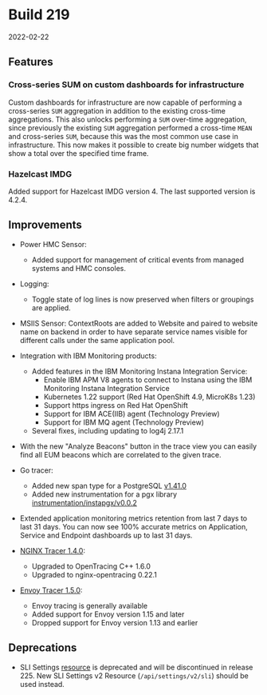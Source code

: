 # Build 219

2022-02-22

## Features

### Cross-series SUM on custom dashboards for infrastructure

Custom dashboards for infrastructure are now capable of performing a cross-series `SUM` aggregation in addition to the existing cross-time aggregations. This also unlocks performing a `SUM` over-time aggregation, since previously the existing `SUM` aggregation performed a cross-time `MEAN` and cross-series `SUM`, because this was the most common use case in infrastructure. This now makes it possible to create big number widgets that show a total over the specified time frame.

### Hazelcast IMDG

Added support for Hazelcast IMDG version 4. The last supported version is 4.2.4.

## Improvements

* Power HMC Sensor:
    - Added support for management of critical events from managed systems and HMC consoles.

* Logging:
    - Toggle state of log lines is now preserved when filters or groupings are applied.

* MSIIS Sensor: ContextRoots are added to Website and paired to website name on backend in order to have separate service names visible for different calls under the same application pool.

* Integration with IBM Monitoring products:
    - Added features in the IBM Monitoring Instana Integration Service:
        - Enable IBM APM V8 agents to connect to Instana using the IBM Monitoring Instana Integration Service
        - Kubernetes 1.22 support (Red Hat OpenShift 4.9, MicroK8s 1.23)
        - Support https ingress on Red Hat OpenShift
        - Support for IBM ACE(IIB) agent (Technology Preview)
        - Support for IBM MQ agent (Technology Preview)
    - Several fixes, including updating to log4j 2.17.1

* With the new "Analyze Beacons" button in the trace view you can easily find all EUM beacons which are correlated to the given trace.

* Go tracer:
    - Added new span type for a PostgreSQL [v1.41.0](https://github.com/instana/go-sensor/releases/tag/v1.41.0)
    - Added new instrumentation for a pgx library [instrumentation/instapgx/v0.0.2](https://github.com/instana/go-sensor/releases/tag/instrumentation%2Finstapgx%2Fv0.0.2)

* Extended application monitoring metrics retention from last 7 days to last 31 days. You can now see 100% accurate metrics on Application, Service and Endpoint dashboards up to last 31 days.

* [NGINX Tracer 1.4.0](https://github.com/instana/nginx-tracing/tree/1.4.0#140-2022-02-04):
    - Upgraded to OpenTracing C++ 1.6.0
    - Upgraded to nginx-opentracing 0.22.1

* [Envoy Tracer 1.5.0](https://github.com/instana/envoy-tracing#150-2022-02-17):
    - Envoy tracing is generally available
    - Added support for Envoy version 1.15 and later
    - Dropped support for Envoy version 1.13 and earlier

## Deprecations

* SLI Settings [resource](https://instana.github.io/openapi/#tag/SLI-Settings) is deprecated and will be discontinued in release 225. New SLI Settings v2 Resource (`/api/settings/v2/sli`) should be used instead.
